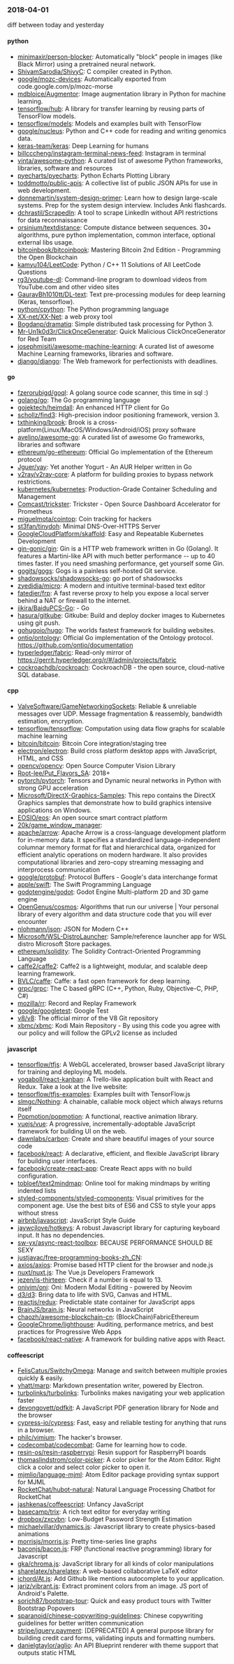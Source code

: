 ### 2018-04-01
diff between today and yesterday

#### python
* [minimaxir/person-blocker](https://github.com/minimaxir/person-blocker): Automatically "block" people in images (like Black Mirror) using a pretrained neural network.
* [ShivamSarodia/ShivyC](https://github.com/ShivamSarodia/ShivyC): C compiler created in Python.
* [google/mozc-devices](https://github.com/google/mozc-devices): Automatically exported from code.google.com/p/mozc-morse
* [mdbloice/Augmentor](https://github.com/mdbloice/Augmentor): Image augmentation library in Python for machine learning.
* [tensorflow/hub](https://github.com/tensorflow/hub): A library for transfer learning by reusing parts of TensorFlow models.
* [tensorflow/models](https://github.com/tensorflow/models): Models and examples built with TensorFlow
* [google/nucleus](https://github.com/google/nucleus): Python and C++ code for reading and writing genomics data.
* [keras-team/keras](https://github.com/keras-team/keras): Deep Learning for humans
* [billcccheng/instagram-terminal-news-feed](https://github.com/billcccheng/instagram-terminal-news-feed): Instagram in terminal 
* [vinta/awesome-python](https://github.com/vinta/awesome-python): A curated list of awesome Python frameworks, libraries, software and resources
* [pyecharts/pyecharts](https://github.com/pyecharts/pyecharts):  Python Echarts Plotting Library
* [toddmotto/public-apis](https://github.com/toddmotto/public-apis): A collective list of public JSON APIs for use in web development.
* [donnemartin/system-design-primer](https://github.com/donnemartin/system-design-primer): Learn how to design large-scale systems. Prep for the system design interview. Includes Anki flashcards.
* [dchrastil/ScrapedIn](https://github.com/dchrastil/ScrapedIn): A tool to scrape LinkedIn without API restrictions for data reconnaissance
* [orsinium/textdistance](https://github.com/orsinium/textdistance): Compute distance between sequences. 30+ algorithms, pure python implementation, common interface, optional external libs usage.
* [bitcoinbook/bitcoinbook](https://github.com/bitcoinbook/bitcoinbook): Mastering Bitcoin 2nd Edition - Programming the Open Blockchain
* [kamyu104/LeetCode](https://github.com/kamyu104/LeetCode):  Python / C++ 11 Solutions of All LeetCode Questions
* [rg3/youtube-dl](https://github.com/rg3/youtube-dl): Command-line program to download videos from YouTube.com and other video sites
* [GauravBh1010tt/DL-text](https://github.com/GauravBh1010tt/DL-text): Text pre-processing modules for deep learning (Keras, tensorflow).
* [python/cpython](https://github.com/python/cpython): The Python programming language
* [XX-net/XX-Net](https://github.com/XX-net/XX-Net): a web proxy tool
* [Bogdanp/dramatiq](https://github.com/Bogdanp/dramatiq): Simple distributed task processing for Python 3.
* [Mr-Un1k0d3r/ClickOnceGenerator](https://github.com/Mr-Un1k0d3r/ClickOnceGenerator): Quick Malicious ClickOnceGenerator for Red Team
* [josephmisiti/awesome-machine-learning](https://github.com/josephmisiti/awesome-machine-learning): A curated list of awesome Machine Learning frameworks, libraries and software.
* [django/django](https://github.com/django/django): The Web framework for perfectionists with deadlines.

#### go
* [fzerorubigd/goql](https://github.com/fzerorubigd/goql): A golang source code scanner, this time in sql :)
* [golang/go](https://github.com/golang/go): The Go programming language
* [gojektech/heimdall](https://github.com/gojektech/heimdall): An enhanced HTTP client for Go
* [schollz/find3](https://github.com/schollz/find3): High-precision indoor positioning framework, version 3.
* [txthinking/brook](https://github.com/txthinking/brook): Brook is a cross-platform(Linux/MacOS/Windows/Android/iOS) proxy software
* [avelino/awesome-go](https://github.com/avelino/awesome-go): A curated list of awesome Go frameworks, libraries and software
* [ethereum/go-ethereum](https://github.com/ethereum/go-ethereum): Official Go implementation of the Ethereum protocol
* [Jguer/yay](https://github.com/Jguer/yay): Yet another Yogurt - An AUR Helper written in Go
* [v2ray/v2ray-core](https://github.com/v2ray/v2ray-core): A platform for building proxies to bypass network restrictions.
* [kubernetes/kubernetes](https://github.com/kubernetes/kubernetes): Production-Grade Container Scheduling and Management
* [Comcast/trickster](https://github.com/Comcast/trickster): Trickster - Open Source Dashboard Accelerator for Prometheus
* [miguelmota/cointop](https://github.com/miguelmota/cointop): Coin tracking for hackers
* [st3fan/tinydoh](https://github.com/st3fan/tinydoh): Minimal DNS-Over-HTTPS Server
* [GoogleCloudPlatform/skaffold](https://github.com/GoogleCloudPlatform/skaffold): Easy and Repeatable Kubernetes Development
* [gin-gonic/gin](https://github.com/gin-gonic/gin): Gin is a HTTP web framework written in Go (Golang). It features a Martini-like API with much better performance -- up to 40 times faster. If you need smashing performance, get yourself some Gin.
* [gogits/gogs](https://github.com/gogits/gogs): Gogs is a painless self-hosted Git service.
* [shadowsocks/shadowsocks-go](https://github.com/shadowsocks/shadowsocks-go): go port of shadowsocks
* [zyedidia/micro](https://github.com/zyedidia/micro): A modern and intuitive terminal-based text editor
* [fatedier/frp](https://github.com/fatedier/frp): A fast reverse proxy to help you expose a local server behind a NAT or firewall to the internet.
* [iikira/BaiduPCS-Go](https://github.com/iikira/BaiduPCS-Go):  - Go
* [hasura/gitkube](https://github.com/hasura/gitkube): Gitkube: Build and deploy docker images to Kubernetes using git push.
* [gohugoio/hugo](https://github.com/gohugoio/hugo): The worlds fastest framework for building websites.
* [ontio/ontology](https://github.com/ontio/ontology): Official Go implementation of the Ontology protocol. https://github.com/ontio/documentation
* [hyperledger/fabric](https://github.com/hyperledger/fabric): Read-only mirror of https://gerrit.hyperledger.org/r/#/admin/projects/fabric
* [cockroachdb/cockroach](https://github.com/cockroachdb/cockroach): CockroachDB - the open source, cloud-native SQL database.

#### cpp
* [ValveSoftware/GameNetworkingSockets](https://github.com/ValveSoftware/GameNetworkingSockets): Reliable & unreliable messages over UDP. Message fragmentation & reassembly, bandwidth estimation, encryption.
* [tensorflow/tensorflow](https://github.com/tensorflow/tensorflow): Computation using data flow graphs for scalable machine learning
* [bitcoin/bitcoin](https://github.com/bitcoin/bitcoin): Bitcoin Core integration/staging tree
* [electron/electron](https://github.com/electron/electron): Build cross platform desktop apps with JavaScript, HTML, and CSS
* [opencv/opencv](https://github.com/opencv/opencv): Open Source Computer Vision Library
* [Root-lee/Put_Flavors_SA](https://github.com/Root-lee/Put_Flavors_SA): 2018+
* [pytorch/pytorch](https://github.com/pytorch/pytorch): Tensors and Dynamic neural networks in Python with strong GPU acceleration
* [Microsoft/DirectX-Graphics-Samples](https://github.com/Microsoft/DirectX-Graphics-Samples): This repo contains the DirectX Graphics samples that demonstrate how to build graphics intensive applications on Windows.
* [EOSIO/eos](https://github.com/EOSIO/eos): An open source smart contract platform
* [20k/game_window_manager](https://github.com/20k/game_window_manager): 
* [apache/arrow](https://github.com/apache/arrow): Apache Arrow is a cross-language development platform for in-memory data. It specifies a standardized language-independent columnar memory format for flat and hierarchical data, organized for efficient analytic operations on modern hardware. It also provides computational libraries and zero-copy streaming messaging and interprocess communication
* [google/protobuf](https://github.com/google/protobuf): Protocol Buffers - Google's data interchange format
* [apple/swift](https://github.com/apple/swift): The Swift Programming Language
* [godotengine/godot](https://github.com/godotengine/godot): Godot Engine  Multi-platform 2D and 3D game engine
* [OpenGenus/cosmos](https://github.com/OpenGenus/cosmos): Algorithms that run our universe | Your personal library of every algorithm and data structure code that you will ever encounter
* [nlohmann/json](https://github.com/nlohmann/json): JSON for Modern C++
* [Microsoft/WSL-DistroLauncher](https://github.com/Microsoft/WSL-DistroLauncher): Sample/reference launcher app for WSL distro Microsoft Store packages.
* [ethereum/solidity](https://github.com/ethereum/solidity): The Solidity Contract-Oriented Programming Language
* [caffe2/caffe2](https://github.com/caffe2/caffe2): Caffe2 is a lightweight, modular, and scalable deep learning framework.
* [BVLC/caffe](https://github.com/BVLC/caffe): Caffe: a fast open framework for deep learning.
* [grpc/grpc](https://github.com/grpc/grpc): The C based gRPC (C++, Python, Ruby, Objective-C, PHP, C#)
* [mozilla/rr](https://github.com/mozilla/rr): Record and Replay Framework
* [google/googletest](https://github.com/google/googletest): Google Test
* [v8/v8](https://github.com/v8/v8): The official mirror of the V8 Git repository
* [xbmc/xbmc](https://github.com/xbmc/xbmc): Kodi Main Repository - By using this code you agree with our policy and will follow the GPLv2 license as included

#### javascript
* [tensorflow/tfjs](https://github.com/tensorflow/tfjs): A WebGL accelerated, browser based JavaScript library for training and deploying ML models.
* [yogaboll/react-kanban](https://github.com/yogaboll/react-kanban): A Trello-like application built with React and Redux. Take a look at the live website:
* [tensorflow/tfjs-examples](https://github.com/tensorflow/tfjs-examples): Examples built with TensorFlow.js
* [slmgc/Nothing](https://github.com/slmgc/Nothing): A chainable, callable mock object which always returns itself
* [Popmotion/popmotion](https://github.com/Popmotion/popmotion): A functional, reactive animation library.
* [vuejs/vue](https://github.com/vuejs/vue):  A progressive, incrementally-adoptable JavaScript framework for building UI on the web.
* [dawnlabs/carbon](https://github.com/dawnlabs/carbon):  Create and share beautiful images of your source code
* [facebook/react](https://github.com/facebook/react): A declarative, efficient, and flexible JavaScript library for building user interfaces.
* [facebook/create-react-app](https://github.com/facebook/create-react-app): Create React apps with no build configuration.
* [tobloef/text2mindmap](https://github.com/tobloef/text2mindmap): Online tool for making mindmaps by writing indented lists
* [styled-components/styled-components](https://github.com/styled-components/styled-components): Visual primitives for the component age. Use the best bits of ES6 and CSS to style your apps without stress 
* [airbnb/javascript](https://github.com/airbnb/javascript): JavaScript Style Guide
* [jaywcjlove/hotkeys](https://github.com/jaywcjlove/hotkeys):  A robust Javascript library for capturing keyboard input. It has no dependencies.
* [sw-yx/async-react-toolbox](https://github.com/sw-yx/async-react-toolbox): BECAUSE PERFORMANCE SHOULD BE SEXY
* [justjavac/free-programming-books-zh_CN](https://github.com/justjavac/free-programming-books-zh_CN):  
* [axios/axios](https://github.com/axios/axios): Promise based HTTP client for the browser and node.js
* [nuxt/nuxt.js](https://github.com/nuxt/nuxt.js): The Vue.js Developers Framework
* [jezen/is-thirteen](https://github.com/jezen/is-thirteen): Check if a number is equal to 13.
* [onivim/oni](https://github.com/onivim/oni): Oni: Modern Modal Editing - powered by Neovim
* [d3/d3](https://github.com/d3/d3): Bring data to life with SVG, Canvas and HTML. 
* [reactjs/redux](https://github.com/reactjs/redux): Predictable state container for JavaScript apps
* [BrainJS/brain.js](https://github.com/BrainJS/brain.js):  Neural networks in JavaScript
* [chaozh/awesome-blockchain-cn](https://github.com/chaozh/awesome-blockchain-cn): (BlockChain)FabricEthereum
* [GoogleChrome/lighthouse](https://github.com/GoogleChrome/lighthouse): Auditing, performance metrics, and best practices for Progressive Web Apps
* [facebook/react-native](https://github.com/facebook/react-native): A framework for building native apps with React.

#### coffeescript
* [FelisCatus/SwitchyOmega](https://github.com/FelisCatus/SwitchyOmega): Manage and switch between multiple proxies quickly & easily.
* [yhatt/marp](https://github.com/yhatt/marp): Markdown presentation writer, powered by Electron.
* [turbolinks/turbolinks](https://github.com/turbolinks/turbolinks): Turbolinks makes navigating your web application faster
* [devongovett/pdfkit](https://github.com/devongovett/pdfkit): A JavaScript PDF generation library for Node and the browser
* [cypress-io/cypress](https://github.com/cypress-io/cypress): Fast, easy and reliable testing for anything that runs in a browser.
* [philc/vimium](https://github.com/philc/vimium): The hacker's browser.
* [codecombat/codecombat](https://github.com/codecombat/codecombat): Game for learning how to code.
* [resin-os/resin-raspberrypi](https://github.com/resin-os/resin-raspberrypi): Resin support for RaspberryPI boards
* [thomaslindstrom/color-picker](https://github.com/thomaslindstrom/color-picker): A color picker for the Atom Editor. Right click a color and select color picker to open it.
* [mjmlio/language-mjml](https://github.com/mjmlio/language-mjml): Atom Editor package providing syntax support for MJML
* [RocketChat/hubot-natural](https://github.com/RocketChat/hubot-natural): Natural Language Processing Chatbot for RocketChat
* [jashkenas/coffeescript](https://github.com/jashkenas/coffeescript): Unfancy JavaScript
* [basecamp/trix](https://github.com/basecamp/trix): A rich text editor for everyday writing
* [dropbox/zxcvbn](https://github.com/dropbox/zxcvbn): Low-Budget Password Strength Estimation
* [michaelvillar/dynamics.js](https://github.com/michaelvillar/dynamics.js): Javascript library to create physics-based animations
* [morrisjs/morris.js](https://github.com/morrisjs/morris.js): Pretty time-series line graphs
* [baconjs/bacon.js](https://github.com/baconjs/bacon.js): FRP (functional reactive programming) library for Javascript
* [gka/chroma.js](https://github.com/gka/chroma.js): JavaScript library for all kinds of color manipulations
* [sharelatex/sharelatex](https://github.com/sharelatex/sharelatex): A web-based collaborative LaTeX editor
* [ichord/At.js](https://github.com/ichord/At.js): Add Github like mentions autocomplete to your application.
* [jariz/vibrant.js](https://github.com/jariz/vibrant.js): Extract prominent colors from an image. JS port of Android's Palette.
* [sorich87/bootstrap-tour](https://github.com/sorich87/bootstrap-tour): Quick and easy product tours with Twitter Bootstrap Popovers
* [sparanoid/chinese-copywriting-guidelines](https://github.com/sparanoid/chinese-copywriting-guidelines): Chinese copywriting guidelines for better written communication
* [stripe/jquery.payment](https://github.com/stripe/jquery.payment): [DEPRECATED] A general purpose library for building credit card forms, validating inputs and formatting numbers.
* [danielgtaylor/aglio](https://github.com/danielgtaylor/aglio): An API Blueprint renderer with theme support that outputs static HTML
